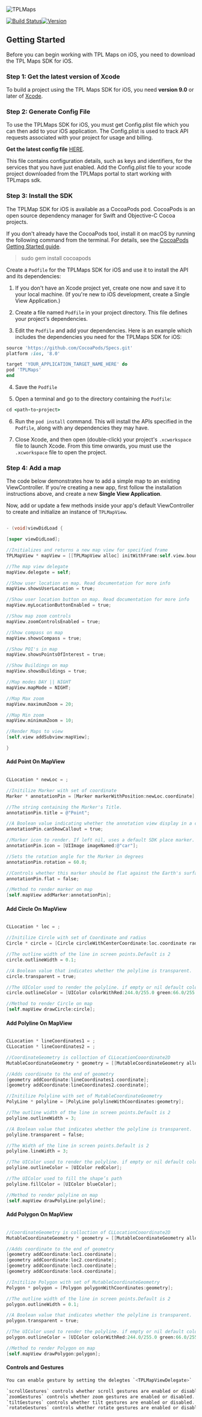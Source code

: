
![TPLMaps](https://dl.dropboxusercontent.com/s/ks2tbo6ghpwwda0/TPLMapsLogo.png)

[![Build Status](https://travis-ci.com/anumshk27/TPLMapDemo.svg?token=pAxNL3frqpRC6rqwAYgv&branch=master)](https://travis-ci.com/anumshk27/TPLMapDemo)[![Version](https://img.shields.io/cocoapods/v/TPLMaps.svg?style=flat)](http://cocoapods.org/pods/TPLMaps)

## Getting Started
Before you can begin working with TPL Maps on iOS, you need to download the TPL Maps SDK for iOS.

### Step 1: Get the latest version of Xcode
To build a project using the TPL Maps SDK for iOS, you need **version 9.0** or later of [Xcode](https://developer.apple.com/xcode/).

### Step 2: Generate Config File

To use the TPLMaps SDK for iOS, you must get Config.plist file which you can then add to your iOS application.  The Config.plist is used to track API requests associated with your project for usage and billing.

**Get the latest config file**
[HERE](http://api.tplmaps.com/apiportal/#/portal/home).

This file contains configuration details, such as keys and identifiers, for the services that you have just enabled. Add the Config.plist file to your xcode project downloaded from the TPLMaps portal to start working with TPLmaps sdk.


### Step 3: Install the SDK

The TPLMap SDK for iOS is available as a CocoaPods pod. CocoaPods is an open source dependency manager for Swift and Objective-C Cocoa projects.

If you don't already have the CocoaPods tool, install it on macOS by running the following command from the terminal. For details, see the [CocoaPods Getting Started guide](https://guides.cocoapods.org/using/getting-started.html).

> sudo gem install cocoapods

Create a `Podfile` for the TPLMaps SDK for iOS and use it to install the API and its dependencies:

1. If you don't have an Xcode project yet, create one now and save it to your local machine. (If you're new to iOS development, create a Single View Application.)

2. Create a file named `Podfile` in your project directory. This file defines your project's dependencies. 

3. Edit the `Podfile` and add your dependencies. Here is an example which includes the dependencies you need for the TPLMaps SDK for iOS:

```ruby
source 'https://github.com/CocoaPods/Specs.git'
platform :ios, '8.0'

target 'YOUR_APPLICATION_TARGET_NAME_HERE' do
pod 'TPLMaps'
end
```

4. Save the `Podfile`

5. Open a terminal and go to the directory containing the `Podfile`:
```ruby
cd <path-to-project>
```

6. Run the `pod install` command. This will install the APIs specified in the `Podfile`, along with any dependencies they may have.

7. Close Xcode, and then open (double-click) your project's `.xcworkspace` file to launch Xcode. From this time onwards, you must use the `.xcworkspace` file to open the project.

### Step 4: Add a map
The code below demonstrates how to add a simple map to an existing ViewController. If you're creating a new app, first follow the installation instructions above, and create a new **Single View Application**.

Now, add or update a few methods inside your app's default ViewController to create and initialize an instance of `TPLMapView`.

```objective-c

- (void)viewDidLoad {

[super viewDidLoad];

//Initializes and returns a new map view for specified frame
TPLMapView * mapView = [[TPLMapView alloc] initWithFrame:self.view.bounds];

//The map view delegate
mapView.delegate = self;

//Show user location on map. Read documentation for more info
mapView.showsUserLocation = true;

//Show user location button on map. Read documentation for more info
mapView.myLocationButtonEnabled = true;

//Show map zoom controls
mapView.zoomControlsEnabled = true;

//Show compass on map
mapView.showsCompass = true;

//Show POI's in map
mapView.showsPointsOfInterest = true;

//Show Buildings on map
mapView.showsBuildings = true;

//Map modes DAY || NIGHT
mapView.mapMode = NIGHT;

//Map Max zoom
mapView.maximumZoom = 20;

//Map Min zoom
mapView.minimumZoom = 10;

//Render Maps to view
[self.view addSubview:mapView];

}
```

#### Add Point On MapView
```objective-c

CLLocation * newLoc = ;

//Initilize Marker with set of coordinate
Marker * annotationPin = [Marker markerWithPosition:newLoc.coordinate];

//The string containing the Marker's Title.
annotationPin.title = @"Point";

//A Boolean value indicating whether the annotation view display in a callout bubble.
annotationPin.canShowCallout = true;

//Marker icon to render. If left nil, uses a default SDK place marker.
annotationPin.icon = [UIImage imageNamed:@"car"];

//Sets the rotation angle for the Marker in degrees
annotationPin.rotation = 60.0;

//Controls whether this marker should be flat against the Earth's surface
annotationPin.flat = false;

//Method to render marker on map
[self.mapView addMarker:annotationPin];

```

#### Add Circle On MapView
```objective-c

CLLocation * loc = ;

//Initilize Circle with set of Coordinate and radius
Circle * circle = [Circle circleWithCenterCoordinate:loc.coordinate radius:100];

//The outline width of the line in screen points.Default is 2
circle.outlineWidth = 0.1;

//A Boolean value that indicates whether the polyline is transparent.
circle.transparent = true;

//The UIColor used to render the polyline. if empty or nil default color will be Blue
circle.outlineColor = [UIColor colorWithRed:244.0/255.0 green:66.0/255.0 blue:226.0/255.0 alpha:1.0];

//Method to render Circle on map
[self.mapView drawCircle:circle];

```

#### Add Polyline On MapView
```objective-c

CLLocation * lineCoordinates1 = ;
CLLocation * lineCoordinates2 = ;

//CoordinateGeometry is colloction of CLLocationCooordinate2D
MutableCoordinateGeometry * geometry = [[MutableCoordinateGeometry alloc] init];

//Adds coordinate to the end of geometry
[geometry addCoordinate:lineCoordinates1.coordinate];
[geometry addCoordinate:lineCoordinates2.coordinate];

//Initilize Polyline with set of MutableCoordinateGeometry
PolyLine * polyline = [PolyLine polylineWithCoordinates:geometry];

//The outline width of the line in screen points.Default is 2
polyline.outlineWidth = 3;

//A Boolean value that indicates whether the polyline is transparent.
polyline.transparent = false;

//The Width of the line in screen points.Default is 2
polyline.lineWidth = 3;

//The UIColor used to render the polyline. if empty or nil default color will be Blue
polyline.outlineColor = [UIColor redColor];

//The UIColor used to fill the shape’s path
polyline.fillColor = [UIColor blueColor];

//Method to render polyline on map
[self.mapView drawPolyLine:polyline];


```
#### Add Polygon On MapView
```objective-c

//CoordinateGeometry is colloction of CLLocationCooordinate2D
MutableCoordinateGeometry * geometry = [[MutableCoordinateGeometry alloc] init];

//Adds coordinate to the end of geometry
[geometry addCoordinate:loc1.coordinate];
[geometry addCoordinate:loc2.coordinate];
[geometry addCoordinate:loc3.coordinate];
[geometry addCoordinate:loc4.coordinate];

//Initilize Polygon with set of MutableCoordinateGeometry
Polygon * polygon = [Polygon polygonWithCoordinates:geometry];

//The outline width of the line in screen points.Default is 2
polygon.outlineWidth = 0.1;

//A Boolean value that indicates whether the polyline is transparent.
polygon.transparent = true;

//The UIColor used to render the polyline. if empty or nil default color will be Blue
polygon.outlineColor = [UIColor colorWithRed:244.0/255.0 green:66.0/255.0 blue:226.0/255.0 alpha:1.0];

//Method to render Polygon on map
[self.mapView drawPolygon:polygon];

```
#### Controls and Gestures
```objective-c
You can enable gesture by setting the delegtes `<TPLMapViewDelegate>`

`scrollGestures` controls whether scroll gestures are enabled or disabled. If enabled, users may swipe to pan the camera.
`zoomGestures` controls whether zoom gestures are enabled or disabled. If enabled, users may double tap, two-finger tap, or pinch to zoom the camera. Note that double tapping or pinching when scrollGestures are enabled may pan the camera to the specified point.
`tiltGestures` controls whether tilt gestures are enabled or disabled. If enabled, users may use a two-finger vertical down or up swipe to tilt the camera.
`rotateGestures` controls whether rotate gestures are enabled or disabled. If enabled, users may use a two-finger rotate gesture to rotate the camera.

```



